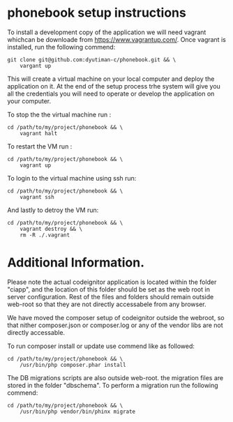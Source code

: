 # phonebook setup instructions

To install a development copy of the application we will need vagrant whichcan be downloade
from https://www.vagrantup.com/. Once vagrant is installed, run the following commend:
```
git clone git@github.com:dyutiman-c/phonebook.git && \
    vargant up 
```

This will create a virtual machine on your local computer and deploy the application on it.
At the end of the setup process trhe system will give you all the credentials you will
need to operate or develop the application on your computer.

To stop the the virtual machine run :
```
cd /path/to/my/project/phonebook && \
    vagrant halt
```  
To restart the VM run :
```
cd /path/to/my/project/phonebook && \
    vagrant up
```
To login to the virtual machine using ssh run:
```
cd /path/to/my/project/phonebook && \
    vagrant ssh
```

And lastly to detroy the VM run:
```
cd /path/to/my/project/phonebook && \
    vagrant destroy && \
    rm -R ./.vagrant
```


# Additional Information.
Please note the actual codeignitor application is located within the folder "ciapp", and
the location of this folder should be set as the web root in server configuration. Rest of
the files and folders should remain outside web-root so that they are not directly accessabele
from any browser.

We have moved the composer setup of codeignitor outside the webroot, so that nither composer.json
or composer.log or any of the vendor libs are not directly accessable.

To run composer install or update use commend like as followed:
```
cd /path/to/my/project/phonebook && \
    /usr/bin/php composer.phar install 
```
The DB migrations scripts are also outside web-root. the migration files are stored in 
the folder "dbschema". To perform a migration run the following commend:

```
cd /path/to/my/project/phonebook && \
    /usr/bin/php vendor/bin/phinx migrate
```

